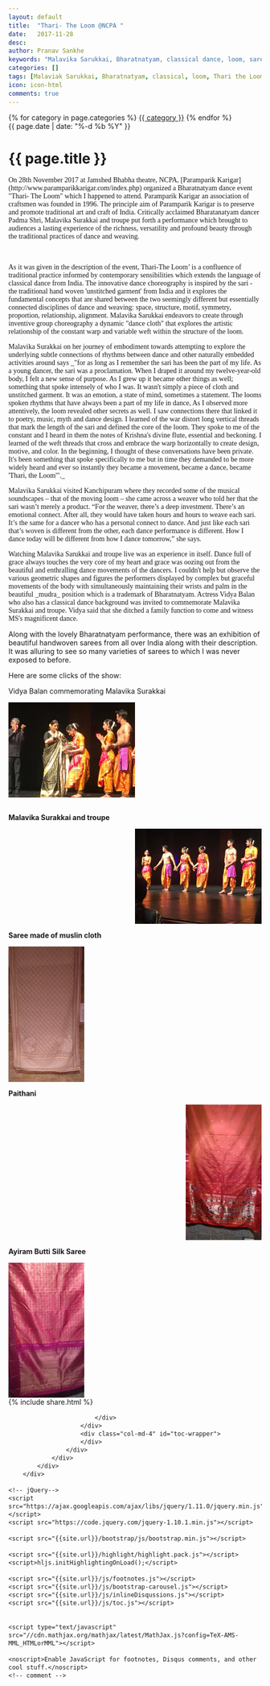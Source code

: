 ```yaml
---
layout: default
title:  "Thari- The Loom @NCPA "
date:   2017-11-28
desc: 
author: Pranav Sankhe
keywords: "Malavika Sarukkai, Bharatnatyam, classical dance, loom, saree"
categories: []
tags: [Malaviak Sarukkai, Bharatnatyam, classical, loom, Thari the Loom, NCPA, Dance]
icon: icon-html
comments: true
---    
```

<div class="wrapper wrapper-content  animated fadeInRight article">
    <div class="row">
        <div class="col-lg-10 col-lg-offset-1">
            <div class="ibox">
                <div class="ibox-content">
                    <div class="pull-right">
                        {% for category in page.categories %}
                            <a class="btn btn-white btn-xs" href="{{ category | downcase | prepend: '/' | prepend: site.baseurl }}">{{ category }}</a>
                        {% endfor %}
                    </div>

<div class="text-center article-title">
                    <span class="text-muted"><i class="fa fa-clock-o"></i> {{ page.date | date: "%-d %b %Y" }}</span>
                        <h1>
                            {{ page.title }}
                        </h1>
                    </div>

<p style="font-family:FontAwesome;">
On 28th November 2017 at Jamshed Bhabha theatre, NCPA, [Paramparik Karigar](http://www.paramparikkarigar.com/index.php) organized a Bharatnatyam dance event "Thari- The Loom" which I happened to attend. Paramparik Karigar an association of craftsmen was founded in 1996. The principle aim of Paramparik Karigar is to preserve and promote traditional art and craft of India. Critically acclaimed Bharatanatyam dancer Padma Shri, Malavika Surakkai and troupe put forth a performance which brought to audiences a lasting experience of the richness, versatility and profound beauty through the traditional practices of dance and weaving.  
</p>
<br>
<p style="font-family:FontAwesome;">
As it was given in the description of the event, 
Thari-The Loom’ is a confluence of traditional practice informed by contemporary sensibilities which extends the language of classical dance from India. The innovative dance choreography is inspired by the sari - the traditional hand woven 'unstitched garment' from India and it explores the fundamental concepts that are shared between the two seemingly different but essentially connected disciplines of dance and weaving: space, structure, motif, symmetry, proportion, relationship, alignment. Malavika Sarukkai endeavors to create through inventive group choreography a dynamic "dance cloth" that explores the artistic relationship of the constant warp and variable weft within the structure of the loom.
</p>


<p style="font-family:FontAwesome;">
Malavika Surakkai on her journey of embodiment towards attempting to explore the underlying subtle connections of rhythms between dance and other naturally embedded activities around says _"for as long as I remember the sari has been the part of my life. As a young dancer, the sari was a proclamation. When I draped it around my twelve-year-old body, I felt a new sense of purpose. As I grew up it became other things as well; something that spoke intensely of who I was. It wasn't simply a piece of cloth and unstitched garment. It was an emotion, a state of mind, sometimes a statement. The looms spoken rhythms that have always been a part of my life in dance, As I observed more attentively, the loom revealed other secrets as well. I saw connections there that linked it to poetry, music, myth and dance design. I learned of the war distort long vertical threads that mark the length of the sari and defined the core of the loom. They spoke to me of the constant and I heard in them the notes of Krishna's divine flute, essential and beckoning. I learned of the weft threads that cross and embrace the warp horizontally to create design, motive, and color. In the beginning, I thought of these conversations have been private. It's been something that spoke specifically to me but in time they demanded to be more widely heard and ever so instantly they became a movement, became a dance, became 'Thari, the Loom'"._ 
</p>

<p style="font-family:FontAwesome;">
Malavika Sarukkai visited Kanchipuram where they recorded some of the musical soundscapes – that of the moving loom – she came across a weaver who told her that the sari wasn’t merely a product. “For the weaver, there’s a deep investment. There’s an emotional connect. After all, they would have taken hours and hours to weave each sari. It’s the same for a dancer who has a personal connect to dance. And just like each sari that’s woven is different from the other, each dance performance is different. How I dance today will be different from how I dance tomorrow,” she says.  
</p>

<p style="font-family:FontAwesome;">
Watching Malavika Sarukkai and troupe live was an experience in itself. Dance full of grace always touches the very core of my heart and grace was oozing out from the beautiful and enthralling dance movements of the dancers. I couldn't help but observe the various geometric shapes and figures the performers displayed by complex but graceful movements of the body with simultaneously maintaining their wrists and palm in the beautiful _mudra_ position which is a trademark of Bharatnatyam. Actress Vidya Balan who also has a classical dance background was invited to commemorate Malavika Surakkai and troupe. Vidya said that she ditched a family function to come and witness MS's magnificent dance.  

Along with the lovely Bharatnatyam performance, there was an exhibition of beautiful handwoven sarees from all over India along with their description. It was alluring to see so many varieties of sarees to which I was never exposed to before.  
</p>

Here are some clicks of the show: 

Vidya Balan commemorating Malavika Surakkai
<div style="display: flex; justify-content: left;">
<img src="https://raw.githubusercontent.com/sabSAThai/sabSAThai.github.io/master/static/assets/img/blog/thari/MS_vidya.jpg" alt='Vidya Balan commemorating Malavika Surakkai'  width="50%" height="50%" align="middle">
</div>

<br>

<strong>Malavika Surakkai and troupe</strong>
<div style="display: flex; justify-content: right;">
<img src="https://raw.githubusercontent.com/sabSAThai/sabSAThai.github.io/master/static/assets/img/blog/thari/troupe.jpg" alt='Malavika Surakkai and troupe'  width="50%" height="50%" align="middle">
</div>

<strong> Saree made of muslin cloth </strong>
<div style="display: flex; justify-content: left;">
<img src="https://raw.githubusercontent.com/sabSAThai/sabSAThai.github.io/master/static/assets/img/blog/thari/muslin.jpg" alt='muslin'  width="30%" height="30%" align="middle">
</div>

<strong>Paithani</strong>
<div style="display: flex; justify-content: right;">
<img src="https://raw.githubusercontent.com/sabSAThai/sabSAThai.github.io/master/static/assets/img/blog/thari/paitahni_1.jpg" alt='Paithani'  width="30%" height="10%" style="float:left;" align="left">
</div>

<strong>Ayiram Butti Silk Saree</strong>
<div style="display: flex; justify-content: left;">
<img src="https://raw.githubusercontent.com/sabSAThai/sabSAThai.github.io/master/static/assets/img/blog/thari/paithani_2.jpg" alt='paithani'  width="30%" height="10%" style="float:right;" align="right">
</div>



<div class="row">
                        <div class="col-lg-12">
                            <!-- share -->
                            {% include share.html %}
                            <br>
                        <div id="disqus_thread"></div>

<script src="https://ajax.googleapis.com/ajax/libs/jquery/1.11.0/jquery.min.js"></script>
<script src="https://code.jquery.com/jquery-1.10.1.min.js"></script>

<script src="{{site.url}}/js/inlineDisqussions.js"></script>
<script src="{{site.url}}/js/disqus.js"></script>
                            </div>
                        </div>
                        <div class="col-md-4" id="toc-wrapper">
                        </div>
                    </div>
                </div>
            </div>
        </div>

    <!-- jQuery-->
    <script src="https://ajax.googleapis.com/ajax/libs/jquery/1.11.0/jquery.min.js"></script>
    <script src="https://code.jquery.com/jquery-1.10.1.min.js"></script>

    <script src="{{site.url}}/bootstrap/js/bootstrap.min.js"></script>

    <script src="{{site.url}}/highlight/highlight.pack.js"></script>
    <script>hljs.initHighlightingOnLoad();</script>

    <script src="{{site.url}}/js/footnotes.js"></script>
    <script src="{{site.url}}/js/bootstrap-carousel.js"></script>
    <script src="{{site.url}}/js/inlineDisqussions.js"></script>
    <script src="{{site.url}}/js/toc.js"></script>


    <script type="text/javascript" src="//cdn.mathjax.org/mathjax/latest/MathJax.js?config=TeX-AMS-MML_HTMLorMML"></script>

    <noscript>Enable JavaScript for footnotes, Disqus comments, and other cool stuff.</noscript>
    <!-- comment -->

</div>
</div>
</div>
</div>
</div>
</div>

</div>
